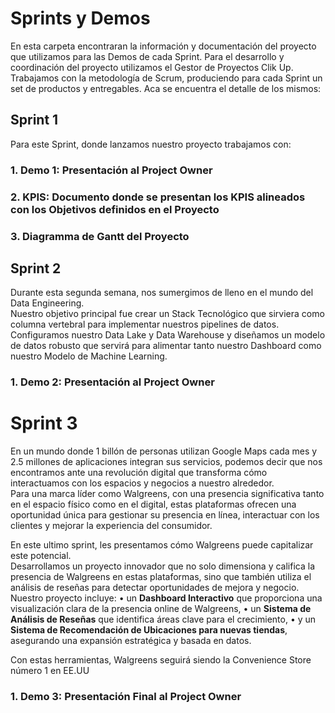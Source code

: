 # Sprints y Demos

En esta carpeta encontraran la información y documentación del proyecto que utilizamos para las Demos de cada Sprint.
Para el desarrollo y coordinación del proyecto utilizamos el Gestor de Proyectos Clik Up.
Trabajamos con la metodología de Scrum, produciendo para cada Sprint un set de productos y entregables.
Aca se encuentra el detalle de los mismos:<br>

## Sprint 1

Para este Sprint, donde lanzamos nuestro proyecto trabajamos con:

### 1. Demo 1: Presentación al Project Owner

### 2. KPIS: Documento donde se presentan los KPIS alineados con los Objetivos definidos en el Proyecto

### 3. Diagramma de Gantt del Proyecto

## Sprint 2

Durante esta segunda semana, nos sumergimos de lleno en el mundo del Data Engineering.
<br>
Nuestro objetivo principal fue crear un Stack Tecnológico que sirviera como columna vertebral para implementar nuestros pipelines de datos.<br>
Configuramos nuestro Data Lake y Data Warehouse y diseñamos un modelo de datos robusto que servirá para alimentar tanto nuestro Dashboard como nuestro Modelo de Machine Learning.<br>

### 1. Demo 2: Presentación al Project Owner

# Sprint 3

En un mundo donde 1 billón de personas utilizan Google Maps cada mes y 2.5 millones de aplicaciones integran sus servicios, podemos decir que nos encontramos ante una revolución digital que transforma cómo interactuamos con los espacios y negocios a nuestro alrededor.
<br>
Para una marca líder como Walgreens, con una presencia significativa tanto en el espacio físico como en el digital, estas plataformas ofrecen una oportunidad única para gestionar su presencia en línea, interactuar con los clientes y mejorar la experiencia del consumidor.

En este ultimo sprint, les presentamos cómo Walgreens puede capitalizar este potencial. <br>
Desarrollamos un proyecto innovador que no solo dimensiona y califica la presencia de Walgreens en estas plataformas, sino que también utiliza el análisis de reseñas para detectar oportunidades de mejora y negocio.<br>
Nuestro proyecto incluye:
• un **Dashboard Interactivo** que proporciona una visualización clara de la presencia online de Walgreens,
• un **Sistema de Análisis de Reseñas** que identifica áreas clave para el crecimiento,
• y un **Sistema de Recomendación de Ubicaciones para nuevas tiendas**, asegurando una expansión estratégica y basada en datos.

Con estas herramientas, Walgreens seguirá siendo la Convenience Store número 1 en EE.UU

### 1. Demo 3: Presentación Final al Project Owner

